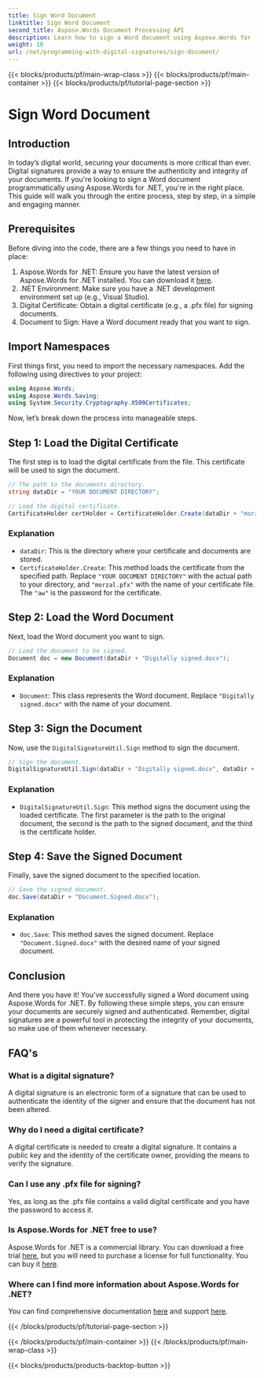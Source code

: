 ```yaml
---
title: Sign Word Document
linktitle: Sign Word Document
second_title: Aspose.Words Document Processing API
description: Learn how to sign a Word document using Aspose.Words for .NET with this step-by-step guide. Secure your documents with ease.
weight: 10
url: /net/programming-with-digital-signatures/sign-document/
---
```


{{< blocks/products/pf/main-wrap-class >}}
{{< blocks/products/pf/main-container >}}
{{< blocks/products/pf/tutorial-page-section >}}

# Sign Word Document

## Introduction

In today’s digital world, securing your documents is more critical than ever. Digital signatures provide a way to ensure the authenticity and integrity of your documents. If you're looking to sign a Word document programmatically using Aspose.Words for .NET, you're in the right place. This guide will walk you through the entire process, step by step, in a simple and engaging manner.

## Prerequisites

Before diving into the code, there are a few things you need to have in place:

1. Aspose.Words for .NET: Ensure you have the latest version of Aspose.Words for .NET installed. You can download it [here](https://releases.aspose.com/words/net/).
2. .NET Environment: Make sure you have a .NET development environment set up (e.g., Visual Studio).
3. Digital Certificate: Obtain a digital certificate (e.g., a .pfx file) for signing documents.
4. Document to Sign: Have a Word document ready that you want to sign.

## Import Namespaces

First things first, you need to import the necessary namespaces. Add the following using directives to your project:

```csharp
using Aspose.Words;
using Aspose.Words.Saving;
using System.Security.Cryptography.X509Certificates;
```

Now, let’s break down the process into manageable steps.

## Step 1: Load the Digital Certificate

The first step is to load the digital certificate from the file. This certificate will be used to sign the document.

```csharp
// The path to the documents directory.
string dataDir = "YOUR DOCUMENT DIRECTORY";

// Load the digital certificate.
CertificateHolder certHolder = CertificateHolder.Create(dataDir + "morzal.pfx", "aw");
```

### Explanation

- `dataDir`: This is the directory where your certificate and documents are stored.
- `CertificateHolder.Create`: This method loads the certificate from the specified path. Replace `"YOUR DOCUMENT DIRECTORY"` with the actual path to your directory, and `"morzal.pfx"` with the name of your certificate file. The `"aw"` is the password for the certificate.

## Step 2: Load the Word Document

Next, load the Word document you want to sign.

```csharp
// Load the document to be signed.
Document doc = new Document(dataDir + "Digitally signed.docx");
```

### Explanation

- `Document`: This class represents the Word document. Replace `"Digitally signed.docx"` with the name of your document.

## Step 3: Sign the Document

Now, use the `DigitalSignatureUtil.Sign` method to sign the document.

```csharp
// Sign the document.
DigitalSignatureUtil.Sign(dataDir + "Digitally signed.docx", dataDir + "Document.Signed.docx", certHolder);
```

### Explanation

- `DigitalSignatureUtil.Sign`: This method signs the document using the loaded certificate. The first parameter is the path to the original document, the second is the path to the signed document, and the third is the certificate holder.

## Step 4: Save the Signed Document

Finally, save the signed document to the specified location.

```csharp
// Save the signed document.
doc.Save(dataDir + "Document.Signed.docx");
```

### Explanation

- `doc.Save`: This method saves the signed document. Replace `"Document.Signed.docx"` with the desired name of your signed document.

## Conclusion

And there you have it! You've successfully signed a Word document using Aspose.Words for .NET. By following these simple steps, you can ensure your documents are securely signed and authenticated. Remember, digital signatures are a powerful tool in protecting the integrity of your documents, so make use of them whenever necessary.

## FAQ's

### What is a digital signature?
A digital signature is an electronic form of a signature that can be used to authenticate the identity of the signer and ensure that the document has not been altered.

### Why do I need a digital certificate?
A digital certificate is needed to create a digital signature. It contains a public key and the identity of the certificate owner, providing the means to verify the signature.

### Can I use any .pfx file for signing?
Yes, as long as the .pfx file contains a valid digital certificate and you have the password to access it.

### Is Aspose.Words for .NET free to use?
Aspose.Words for .NET is a commercial library. You can download a free trial [here](https://releases.aspose.com/), but you will need to purchase a license for full functionality. You can buy it [here](https://purchase.aspose.com/buy).

### Where can I find more information about Aspose.Words for .NET?
You can find comprehensive documentation [here](https://reference.aspose.com/words/net/) and support [here](https://forum.aspose.com/c/words/8).

{{< /blocks/products/pf/tutorial-page-section >}}

{{< /blocks/products/pf/main-container >}}
{{< /blocks/products/pf/main-wrap-class >}}

{{< blocks/products/products-backtop-button >}}
